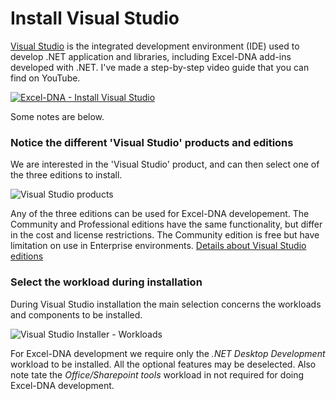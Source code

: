 # Install Visual Studio

[Visual Studio](https://visualstudio.microsoft.com) is the integrated development environment (IDE) used to develop .NET application and libraries, including Excel-DNA add-ins developed with .NET. I've made a step-by-step video guide that you can find on YouTube.

[![Excel-DNA - Install Visual Studio](http://img.youtube.com/vi/M-9jsOXVw_o/0.jpg)](http://www.youtube.com/watch?v=M-9jsOXVw_o "Excel-DNA and Dynamic Arrays")

Some notes are below.

### Notice the different 'Visual Studio' products and editions

We are interested in the 'Visual Studio' product, and can then select one of the three editions to install.

![Visual Studio products](https://user-images.githubusercontent.com/414659/97804967-c6edb180-1c5b-11eb-8e08-397ee2291928.png)

Any of the three editions can be used for Excel-DNA developement.
The Community and Professional editions have the same functionality, but differ in the cost and license restrictions. The Community edition is free but have limitation on use in Enterprise environments.
[Details about Visual Studio editions](https://visualstudio.microsoft.com/vs/compare)

### Select the workload during installation

During Visual Studio installation the main selection concerns the workloads and components to be installed.

![Visual Studio Installer - Workloads](https://user-images.githubusercontent.com/414659/97804699-3d89af80-1c5a-11eb-87a8-f8c7354de9dd.png)

For Excel-DNA development we require only the *.NET Desktop Development* workload to be installed. All the optional features may be deselected. Also note tate the *Office/Sharepoint tools* workload in not required for doing Excel-DNA development.

